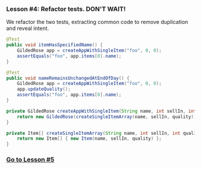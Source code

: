 ### Lesson #4: Refactor tests.  DON'T WAIT!
We refactor the two tests, extracting common code to remove duplication and reveal intent.

```java
@Test
public void itemHasSpecifiedName() {
    GildedRose app = createAppWithSingleItem("foo", 0, 0);
    assertEquals("foo", app.items[0].name);
}

@Test
public void nameRemainsUnchangedAtEndOfDay() {
    GildedRose app = createAppWithSingleItem("foo", 0, 0);
    app.updateQuality();
    assertEquals("foo", app.items[0].name);
}

private GildedRose createAppWithSingleItem(String name, int sellIn, int quality) {
    return new GildedRose(createSingleItemArray(name, sellIn, quality));
}

private Item[] createSingleItemArray(String name, int sellIn, int quality) {
    return new Item[] { new Item(name, sellIn, quality) };
}
```
### [Go to Lesson #5](https://github.com/d215steinberg/GildedRose-Java/tree/Lesson%235)